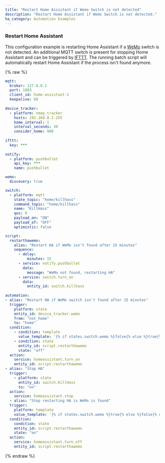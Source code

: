 ```yaml
---
title: "Restart Home Assistant if Wemo Switch is not detected"
description: "Restart Home Assistant if Wemo Switch is not detected."
ha_category: Automation Examples
---
```


### Restart Home Assistant

This configuration example is restarting Home Assistant if a [WeMo](/integrations/wemo) switch is not detected. An additional MQTT switch is present for stopping Home Assistant and can be triggered by [IFTTT](/integrations/ifttt/). The running batch script will automatically restart Home Assistant if the process isn't found anymore.

{% raw %}

```yaml
mqtt:
  broker: 127.0.0.1
  port: 1883
  client_id: home-assistant-1
  keepalive: 60
  
device_tracker:
  - platform: nmap_tracker
    hosts: 192.168.0.1-255
    home_interval: 1
    interval_seconds: 30
    consider_home: 900
    
ifttt:
  key: ***
  
notify: 
  - platform: pushbullet
    api_key: ***
    name: pushbullet

wemo:
  discovery: true

switch:
  - platform: mqtt
    state_topic: "home/killhass"
    command_topic: "home/killhass"
    name: "KillHass"
    qos: 0
    payload_on: "ON"
    payload_of: "OFF"
    optimistic: false

script:
  restarthawemo:
    alias: "Restart HA if WeMo isn't found after 15 minutes"
    sequence:
      - delay:
          minutes: 15
      - service: notify.pushbullet
        data:
          message: "WeMo not found, restarting HA"
      - service: switch.turn_on
        data:
          entity_id: switch.killhass
  
automation:
- alias: "Restart HA if WeMo switch isn't found after 15 minutes"
  trigger:
    platform: state
    entity_id: device_tracker.wemo
    from: "not_home"
    to: "home"
  condition:
    - condition: template
      value_template: '{% if states.switch.wemo %}false{% else %}true{% endif %}'
    - condition: state
      entity_id: script.restarthawemo
      state: "off"
  action:
    service: homeassistant.turn_on
    entity_id: script.restarthawemo
- alias: "Stop HA"
  trigger:
    - platform: state
      entity_id: switch.KillHass
      to: "on"
  action:
    service: homeassistant.stop
  - alias: "Stop restarting HA is WeMo is found"
  trigger:
    platform: template
    value_template: '{% if states.switch.wemo %}true{% else %}false{% endif %}'
  condition:
    condition: state
    entity_id: script.restarthawemo
    state: "on"
  action:
    service: homeassistant.turn_off
    entity_id: script.restarthawemo
```

{% endraw %}
